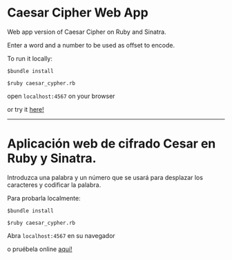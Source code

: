# Caesar Cipher Web App 

Web app version of Caesar Cipher on Ruby and Sinatra.

Enter a word and a number to be used as offset to encode.

To run it locally:

`$bundle install`

`$ruby caesar_cypher.rb`

open `localhost:4567` on your browser

or try it [here!](https://secret-sands-76856.herokuapp.com/)

-------------------------------------------------

# Aplicación web de cifrado Cesar en Ruby y Sinatra.

Introduzca una palabra y un número que se usará para desplazar los caracteres y codificar la palabra.

Para probarla localmente:

`$bundle install`

`$ruby caesar_cypher.rb`

Abra `localhost:4567` en su navegador

o pruébela online [aquí!](https://secret-sands-76856.herokuapp.com/)